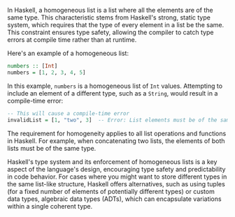 In Haskell, a homogeneous list is a list where all the elements are of the same type. This characteristic stems from Haskell's strong, static type system, which requires that the type of every element in a list be the same. This constraint ensures type safety, allowing the compiler to catch type errors at compile time rather than at runtime.

Here's an example of a homogeneous list:

```haskell
numbers :: [Int]
numbers = [1, 2, 3, 4, 5]
```

In this example, `numbers` is a homogeneous list of `Int` values. Attempting to include an element of a different type, such as a `String`, would result in a compile-time error:

```haskell
-- This will cause a compile-time error
invalidList = [1, "two", 3]  -- Error: List elements must be of the same type
```

The requirement for homogeneity applies to all list operations and functions in Haskell. For example, when concatenating two lists, the elements of both lists must be of the same type.

Haskell's type system and its enforcement of homogeneous lists is a key aspect of the language's design, encouraging type safety and predictability in code behavior. For cases where you might want to store different types in the same list-like structure, Haskell offers alternatives, such as using tuples (for a fixed number of elements of potentially different types) or custom data types,  algebraic data types (ADTs), which can encapsulate variations within a single coherent type.
